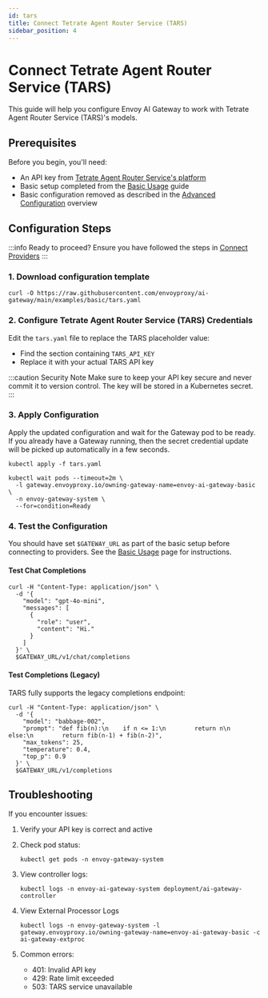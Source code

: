 ```yaml
---
id: tars
title: Connect Tetrate Agent Router Service (TARS)
sidebar_position: 4
---
```


# Connect Tetrate Agent Router Service (TARS)

This guide will help you configure Envoy AI Gateway to work with Tetrate Agent Router Service (TARS)'s models.

## Prerequisites

Before you begin, you'll need:

- An API key from [Tetrate Agent Router Service's platform](https://router.tetrate.ai/)
- Basic setup completed from the [Basic Usage](../basic-usage.md) guide
- Basic configuration removed as described in the [Advanced Configuration](./index.md) overview

## Configuration Steps

:::info Ready to proceed?
Ensure you have followed the steps in [Connect Providers](../connect-providers/)
:::

### 1. Download configuration template

```shell
curl -O https://raw.githubusercontent.com/envoyproxy/ai-gateway/main/examples/basic/tars.yaml
```

### 2. Configure Tetrate Agent Router Service (TARS) Credentials

Edit the `tars.yaml` file to replace the TARS placeholder value:

- Find the section containing `TARS_API_KEY`
- Replace it with your actual TARS API key

:::caution Security Note
Make sure to keep your API key secure and never commit it to version control.
The key will be stored in a Kubernetes secret.
:::

### 3. Apply Configuration

Apply the updated configuration and wait for the Gateway pod to be ready. If you already have a Gateway running,
then the secret credential update will be picked up automatically in a few seconds.

```shell
kubectl apply -f tars.yaml

kubectl wait pods --timeout=2m \
  -l gateway.envoyproxy.io/owning-gateway-name=envoy-ai-gateway-basic \
  -n envoy-gateway-system \
  --for=condition=Ready
```

### 4. Test the Configuration

You should have set `$GATEWAY_URL` as part of the basic setup before connecting to providers.
See the [Basic Usage](../basic-usage.md) page for instructions.

#### Test Chat Completions

```shell
curl -H "Content-Type: application/json" \
  -d '{
    "model": "gpt-4o-mini",
    "messages": [
      {
        "role": "user",
        "content": "Hi."
      }
    ]
  }' \
  $GATEWAY_URL/v1/chat/completions
```

#### Test Completions (Legacy)

TARS fully supports the legacy completions endpoint:

```shell
curl -H "Content-Type: application/json" \
  -d '{
    "model": "babbage-002",
    "prompt": "def fib(n):\n    if n <= 1:\n        return n\n    else:\n        return fib(n-1) + fib(n-2)",
    "max_tokens": 25,
    "temperature": 0.4,
    "top_p": 0.9
  }' \
  $GATEWAY_URL/v1/completions
```

## Troubleshooting

If you encounter issues:

1. Verify your API key is correct and active

2. Check pod status:

   ```shell
   kubectl get pods -n envoy-gateway-system
   ```

3. View controller logs:

   ```shell
   kubectl logs -n envoy-ai-gateway-system deployment/ai-gateway-controller
   ```

4. View External Processor Logs

   ```shell
   kubectl logs -n envoy-gateway-system -l gateway.envoyproxy.io/owning-gateway-name=envoy-ai-gateway-basic -c ai-gateway-extproc
   ```

5. Common errors:
   - 401: Invalid API key
   - 429: Rate limit exceeded
   - 503: TARS service unavailable
